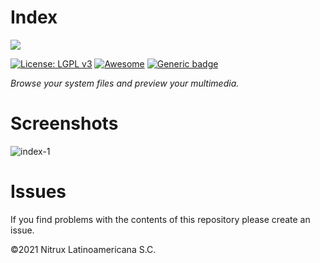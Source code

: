# Index
![](https://mauikit.org/wp-content/uploads/2018/12/maui_project_logo.png)

[![License: LGPL v3](https://img.shields.io/badge/License-LGPL%20v3-blue.svg)](https://www.gnu.org/licenses/lgpl-3.0) [![Awesome](https://awesome.re/badge.svg)](https://awesome.re) [![Generic badge](https://img.shields.io/badge/OS-Linux-blue.svg)](https://shields.io/)

_Browse your system files and preview your multimedia._

# Screenshots

![index-1](https://user-images.githubusercontent.com/3053525/141739838-6ac11799-6354-488b-8530-df667ce78d32.png)

# Issues
If you find problems with the contents of this repository please create an issue.

©2021 Nitrux Latinoamericana S.C.
